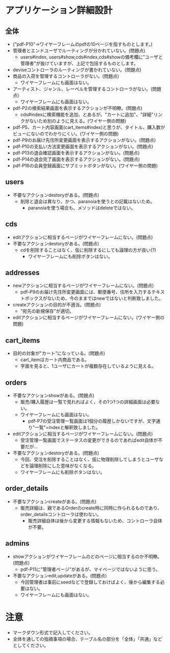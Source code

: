 # アプリケーション詳細設計
## 全体
- ("pdf-P10"→ワイヤーフレームのpdfの10ページを指すものとします。)
- 管理者とエンドユーザでルーティングが分かれていない。(問題点)
  - users#index, users#show,cds#index,cds#showの備考欄に"ユーザと管理者"が抜けていますが、上記で包括するものとします。
- deviseコントローラのルーティングが書かれていない。(問題点)
- 商品の入荷を管理するコントローラがない。(問題点)
  - ワイヤーフレームにも画面はない。
- アーティスト、ジャンル、レーベルを管理するコントローラがない。(問題点)
  - ワイヤーフレームにも画面はない。
- pdf-P2の検索結果画面を表示するアクションが不明瞭。(問題点)
  - cds#indexに検索機能を追加、とあるが、"カートに追加"、"詳細"リンクがないため別のように見える。(ワイヤー側の問題)
- pdf-P5、カート内容画面(cart_items#index)と思うが、タイトル、購入数がビューにないのでわかりにくい。(ワイヤー側の問題)
- pdf-P9のお届け先住所変更画面を表示するアクションがない。(問題点)
- pdf-P10の支払い方法変更画面を表示するアクションがない。(問題点)
- pdf-P13の退会確認画面を表示するアクションがない。(問題点)
- pdf-P14の退会完了画面を表示するアクションがない。(問題点)
- pdf-P16の会員登録画面にサブミットボタンがない。(ワイヤー側の問題)

## users
- 不要なアクションdestoryがある。(問題点)
  - 削除と退会は異なり、かつ、paranoiaを使うとの記載はないため。
    - paranoiaを使う場合も、メソッドはdeleteではない。

## cds
- editアクションに相当するページがワイヤーフレームにない。(問題点)
- 不要なアクションdestoryがある。(問題点)
  - cdを削除することはなく、仮に削除するにしても論理の方が良い(?)
	- ワイヤーフレームにも削除ボタンはない。

## addresses
- newアクションに相当するページがワイヤーフレームにない。(問題点)
  - pdf-P9のお届け先住所変更画面には、郵便番号、住所を入力するテキストボックスがないため、今のままではnewではないと判断致しました。
- createアクションの目的が不適当。(問題点)
  - "宛先の新規保存"が適切。
- editアクションに相当するページがワイヤーフレームにない。(ワイヤー側の問題)

## cart_items
- 目的の対象が"カート"になっている。(問題点)
  - cart_itemはカート内商品である。
  - 字面を見ると、1ユーザにカートが複数存在しているように見える。

## orders
- 不要なアクションshowがある。(問題点)
  - 販売/購入履歴は一覧で見れればよく、その1つ1つの詳細画面は必要ない。
  - ワイヤーフレームにも画面はない。
    - pdf-P7の受注管理一覧画面は1個分の履歴しかないですが、文字通り"一覧"=indexと解釈致しました。
- editアクションに相当するページがワイヤーフレームにない。(問題点)
  - 受注管理一覧画面でステータスの変更ができるのであればedit自体が不要だが...
- 不要なアクションdestoryがある。(問題点)
  - 今回、受注を削除することはなく、仮に物理削除してしまうとユーザなどを論理削除にした意味がなくなる。
  - ワイヤーフレームにも削除ボタンはない。

## order_details
- 不要なアクションcreateがある。(問題点)
  - 販売詳細は、親であるOrderのcreate時に同時に作られるものであり、order_detailsコントローラは使わない。
    - 販売詳細自体は後から変更する情報もないため、コントローラ自体が不要。

## admins
- showアクションがワイヤーフレームのどのページに相当するのか不明瞭。(問題点)
  - pdf-P11に"管理者ページ"があるが、マイページではないように思う。
- 不要なアクションedit,updateがある。(問題点)
  - 今回管理者は事前にseedなどで登録しておけばよく、後から編集する必要はない。
  - ワイヤーフレームにも画面はない。

# 注意
* マークダウン形式で記入してください。
* 全体を通しての指摘事項の場合、テーブル名の部分を「全体」「共通」などとしてください。
